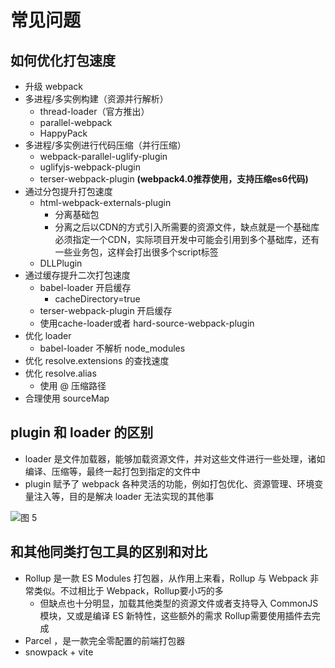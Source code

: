 # 常见问题

## 如何优化打包速度

- 升级 webpack
- 多进程/多实例构建（资源并行解析）
  - thread-loader（官方推出）
  - parallel-webpack
  - HappyPack
- 多进程/多实例进行代码压缩（并行压缩）
  - webpack-parallel-uglify-plugin
  - uglifyjs-webpack-plugin
  - terser-webpack-plugin **(webpack4.0推荐使用，支持压缩es6代码)**
- 通过分包提升打包速度
  - html-webpack-externals-plugin
    - 分离基础包
    - 分离之后以CDN的方式引入所需要的资源文件，缺点就是一个基础库必须指定一个CDN，实际项目开发中可能会引用到多个基础库，还有一些业务包，这样会打出很多个script标签
  - DLLPlugin
- 通过缓存提升二次打包速度
  - babel-loader 开启缓存
    - cacheDirectory=true
  - terser-webpack-plugin 开启缓存
  - 使用cache-loader或者 hard-source-webpack-plugin
- 优化 loader
  - babel-loader 不解析 node_modules
- 优化 resolve.extensions 的查找速度
- 优化 resolve.alias
  - 使用 @ 压缩路径
- 合理使用 sourceMap

## plugin 和 loader 的区别

- loader 是文件加载器，能够加载资源文件，并对这些文件进行一些处理，诸如编译、压缩等，最终一起打包到指定的文件中
- plugin 赋予了 webpack 各种灵活的功能，例如打包优化、资源管理、环境变量注入等，目的是解决 loader 无法实现的其他事

![图 5](https://peterchen97.coding.net/p/img2/d/test/git/raw/master/1b549541d6c844ac8ed6f4c5e5d5cee95c9224a97a48eef49bb978e6cd2ebfbf.png)  

## 和其他同类打包工具的区别和对比

- Rollup 是一款 ES Modules 打包器，从作用上来看，Rollup 与 Webpack 非常类似。不过相比于 Webpack，Rollup要小巧的多
  - 但缺点也十分明显，加载其他类型的资源文件或者支持导入 CommonJS 模块，又或是编译 ES 新特性，这些额外的需求 Rollup需要使用插件去完成
- Parcel ，是一款完全零配置的前端打包器
- snowpack + vite
